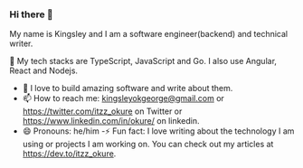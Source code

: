 ### Hi there 👋

My name is Kingsley and I am a software engineer(backend) and technical writer.

🔭 My tech stacks are TypeScript, JavaScript and Go. I also use Angular, React and Nodejs. 
- 🌱 I love to build amazing software and write about them.
- 📫 How to reach me: kingsleyokgeorge@gmail.com or https://twitter.com/itzz_okure on Twitter or https://www.linkedin.com/in/okure/ on linkedin.
- 😄 Pronouns: he/him
-⚡ Fun fact: I love writing about the technology I am using or projects I am working on. You can check out my articles at https://dev.to/itzz_okure.

